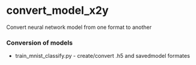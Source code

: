 # convert_model_x2y
Convert neural network model from one format to another

### Conversion of models ###
* train_mnist_classify.py - create/convert .h5 and savedmodel formates
